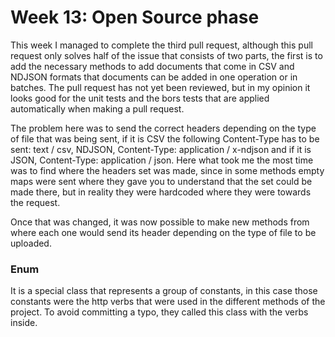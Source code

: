 # Week 13: Open Source phase

This week I managed to complete the third pull request, although this pull request only solves half of the issue that consists of two parts, the first is to add the necessary methods to add documents that come in CSV and NDJSON formats that documents can be added in one operation or in batches. The pull request has not yet been reviewed, but in my opinion it looks good for the unit tests and the bors tests that are applied automatically when making a pull request.

The problem here was to send the correct headers depending on the type of file that was being sent, if it is CSV the following Content-Type has to be sent: text / csv, NDJSON, Content-Type: application / x-ndjson and if it is JSON, Content-Type: application / json. Here what took me the most time was to find where the headers set was made, since in some methods empty maps were sent where they gave you to understand that the set could be made there, but in reality they were hardcoded where they were towards the request.

Once that was changed, it was now possible to make new methods from where each one would send its header depending on the type of file to be uploaded.

### Enum

It is a special class that represents a group of constants, in this case those constants were the http verbs that were used in the different methods of the project. To avoid committing a typo, they called this class with the verbs inside.
